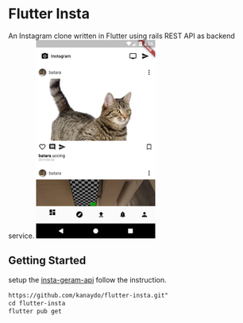 # Flutter Insta

An Instagram clone written in Flutter using rails REST API as backend service.
<img src="./screenshoots/feed.png" height="400" alt="Screenshot"/>

## Getting Started

setup the [insta-geram-api](https://github.com/kanaydo/insta-geram-api) follow the instruction.
```
https://github.com/kanaydo/flutter-insta.git"
cd flutter-insta
flutter pub get
```
